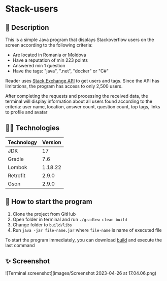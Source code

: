 # Stack-users

## 📃 Description
This is a simple Java program that displays Stackoverflow users on the screen according to the following criteria:

* Are located in Romania or Moldova
* Have a reputation of min 223 points
* Answered min 1 question
* Have the tags: "java", ".net", "docker" or "C#"

Reader uses [Stack Exchange API](https://api.stackexchange.com/docs) to get users and tags.
Since the API has limitations, the program has access to only 2,500 users.

After completing the requests and processing the received data,
the terminal will display information about all users found according to the criteria:
user name, location, answer count, question count, top tags, links to profile and avatar

## 🧑‍💻 Technologies
| Technology | Version |
|:-----------|:--------|
| JDK        | 17      |
| Gradle     | 7.6     |
| Lombok     | 1.18.22 |
| Retrofit   | 2.9.0   |
| Gson       | 2.9.0   |

## 📎 How to start the program
1. Clone the project from GitHub
2. Open folder in terminal and run `./gradlew clean build`
3. Change folder to `build/libs`
4. Run `java -jar file-name.jar` where `file-name` is name of executed file

To start the program immediately, you can download [build](https://github.com/pavlogook/stackoverflow-users-reader/releases/tag/build) and execute the last command

## ✨ Screenshot
![Terminal screenshot](images/Screenshot 2023-04-26 at 17.04.06.png)
